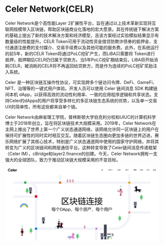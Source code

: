 # 

# Celer Network(CELR)

Celer Network是个高性能Layer 2扩展性平台，旨在通过以上技术革新实现将互联网规模带入区块链，帮助区块链商业化落地的宏大愿景。其在传统链下解决方案的基础上提出了新的技术解决方案和经济模型，且该方案经过实验模拟结果显示有数量级的性能提升。CELR Token可用于流动性资金借贷防欺诈债券的抵押金、支付通道注册费的支付媒介、交易手续费以及其他可能的服务费。此外，在系统运行的前5年，新的CELR Token将通过PoLC挖矿产生，而LiBA只需要将 Token进行抵押，抵押期后CELR仍归属于贷款方。当5年PoLC挖矿期结束后，LiBA将开始消耗CELR，被消耗的CELR将不再返回给贷款方，而是作为连续的PoLC挖矿奖励注入系统。

Celer 是一种区块链互操作性协议，可实现跨多个链访问令牌、DeFi、GameFi、NFT、治理等的一键式用户体验。开发人员可以使用 Celer 链间消息 SDK 构建链间本机 dApp，以获得高效的流动性利用率、一致的应用程序逻辑和共享状态。支持Celer的dApps的用户将享受多样化的多区块链生态系统的优势，以及单一交易UX的简单性，所有这些都来自单个链。

Celer Network由麻省理工学院，普林斯顿大学伯克利分校和UIUC的计算机科学博士于2018年创立，旨在将区块链技术大规模采用。2019年，Celer Network在主网上推出了世界上第一个广义状态通道网络，该网络允许同一区块链上的用户在保持可扩展性的同时实时相互交互。随着区块链生态圈向更加多链的世界迈进，赛乐网络扩展了其核心技术，特别是广义状态通道网中使用的国家守护网络，并将其转变为广义的区块链间和跨层通信平台。这种转变导致了Celer链间消息传递框架（Celer IM），cBridge和layer2.finance的创建。今天，Celer Network拥有一支强大的全球团队，致力于推动区块链大规模采用的不变目标。

![image-20220720113659395](image-20220720113659395.png)

